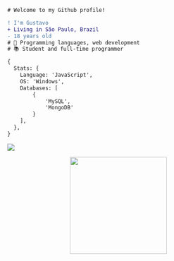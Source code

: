 ```diff
# Welcome to my Github profile!

! I'm Gustavo
+ Living in São Paulo, Brazil
- 18 years old
# 📖 Programming languages, web development
# 📚 Student and full-time programmer

{
  Stats: {
    Language: 'JavaScript',
    OS: 'Windows',
    Databases: [
        {
            'MySQL',
            'MongoDB'
        }
    ],
  },
}
```
![](https://komarev.com/ghpvc/?username=impugne)

<p align="center">
  <img align="center" height="220" src="https://i.pinimg.com/originals/e4/26/70/e426702edf874b181aced1e2fa5c6cde.gif"/>
</p
